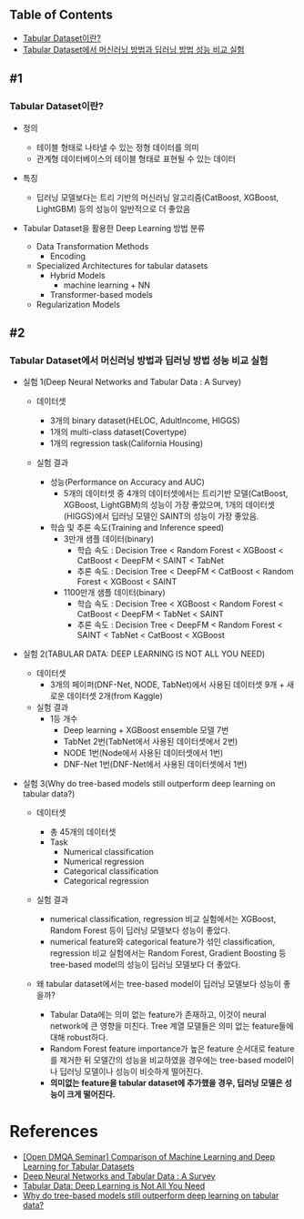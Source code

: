 ## Table of Contents

- [Tabular Dataset이란?](#1)
- [Tabular Dataset에서 머신러닝 방법과 딥러닝 방법 성능 비교 실험](#2)

## #1
### Tabular Dataset이란?
* 정의
    * 테이블 형태로 나타낼 수 있는 정형 데이터를 의미
    * 관계형 데이터베이스의 테이블 형태로 표현될 수 있는 데이터

* 특징
    * 딥러닝 모델보다는 트리 기반의 머신러닝 알고리즘(CatBoost, XGBoost, LightGBM) 등의 성능이 일반적으로 더 좋았음

* Tabular Dataset을 활용한 Deep Learning 방법 분류
    * Data Transformation Methods
        * Encoding
    * Specialized Architectures for tabular datasets
        * Hybrid Models
            * machine learning + NN
        * Transformer-based models
    * Regularization Models


## #2
### Tabular Dataset에서 머신러닝 방법과 딥러닝 방법 성능 비교 실험

* 실험 1(Deep Neural Networks and Tabular Data : A Survey)
    * 데이터셋
        * 3개의 binary dataset(HELOC, AdultIncome, HIGGS)
        * 1개의 multi-class dataset(Covertype)
        * 1개의 regression task(California Housing)

    * 실험 결과
        * 성능(Performance on Accuracy and AUC)
            * 5개의 데이터셋 중 4개의 데이터셋에서는 트리기반 모델(CatBoost, XGBoost, LightGBM)의 성능이 가장 좋았으며, 1개의 데이터셋(HIGGS)에서 딥러닝 모델인 SAINT의 성능이 가장 좋았음.
        * 학습 및 추론 속도(Training and Inference speed)
            * 3만개 샘플 데이터(binary)
                * 학습 속도 : Decision Tree < Random Forest < XGBoost < CatBoost < DeepFM < SAINT < TabNet
                * 추론 속도 : Decision Tree < DeepFM < CatBoost < Random Forest < XGBoost < SAINT
            * 1100만개 샘플 데이터(binary)
                * 학습 속도 : Decision Tree < XGBoost < Random Forest < CatBoost < DeepFM < TabNet < SAINT
                * 추론 속도 : Decision Tree < DeepFM < Random Forest < SAINT < TabNet < CatBoost < XGBoost

* 실험 2(TABULAR DATA: DEEP LEARNING IS NOT ALL YOU NEED)
    * 데이터셋
        * 3개의 페이퍼(DNF-Net, NODE, TabNet)에서 사용된 데이터셋 9개 + 새로운 데이터셋 2개(from Kaggle)
    * 실험 결과
        * 1등 개수
            * Deep learning + XGBoost ensemble 모델 7번
            * TabNet 2번(TabNet에서 사용된 데이터셋에서 2번)
            * NODE 1번(Node에서 사용된 데이터셋에서 1번)
            * DNF-Net 1번(DNF-Net에서 사용된 데이터셋에서 1번)

* 실험 3(Why do tree-based models still outperform deep learning on tabular data?)
    * 데이터셋
        * 총 45개의 데이터셋
        * Task
            * Numerical classification
            * Numerical regression
            * Categorical classification
            * Categorical regression

    * 실험 결과
        * numerical classification, regression 비교 실험에서는 XGBoost, Random Forest 등이 딥러닝 모델보다 성능이 좋았다.
        * numerical feature와 categorical feature가 섞인 classification, regression 비교 실험에서는 Random Forest, Gradient Boosting 등 tree-based model의 성능이 딥러닝 모델보다 더 좋았다.
    * 왜 tabular dataset에서는 tree-based model이 딥러닝 모델보다 성능이 좋을까?
        * Tabular Data에는 의미 없는 feature가 존재하고, 이것이 neural network에 큰 영향을 미친다. Tree 계열 모델들은 의미 없는 feature들에 대해 robust하다.
        * Random Forest feature importance가 높은 feature 순서대로 feature를 제거한 뒤 모델간의 성능을 비교하였을 경우에는 tree-based model이나 딥러닝 모델이나 성능이 비슷하게 떨어진다.
        * <b>의미없는 feature을 tabular dataset에 추가했을 경우, 딥러닝 모델은 성능이 크게 떨어진다.</b>

# References
- [[Open DMQA Seminar] Comparison of Machine Learning and Deep Learning for Tabular Datasets](https://www.youtube.com/watch?v=9tQqjO5C-jg)
- [Deep Neural Networks and Tabular Data : A Survey](https://arxiv.org/abs/2110.01889)
- [Tabular Data: Deep Learning is Not All You Need](https://arxiv.org/abs/2106.03253)
- [Why do tree-based models still outperform deep learning on tabular data?](https://arxiv.org/abs/2207.08815)